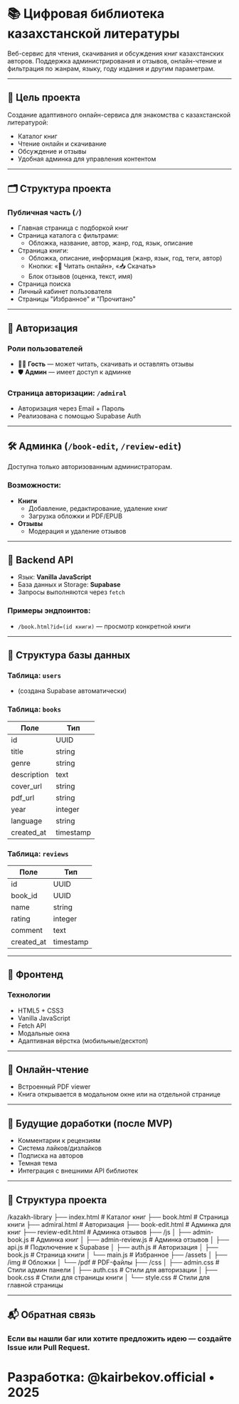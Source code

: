 # 📚 Цифровая библиотека казахстанской литературы

Веб-сервис для чтения, скачивания и обсуждения книг казахстанских авторов. Поддержка администрирования и отзывов, онлайн-чтение и фильтрация по жанрам, языку, году издания и другим параметрам.

---

## 🎯 Цель проекта

Создание адаптивного онлайн-сервиса для знакомства с казахстанской литературой:
- Каталог книг
- Чтение онлайн и скачивание
- Обсуждение и отзывы
- Удобная админка для управления контентом

---

## 🗂️ Структура проекта

### Публичная часть (`/`)

- Главная страница с подборкой книг
- Страница каталога с фильтрами:
  - Обложка, название, автор, жанр, год, язык, описание
- Страница книги:
  - Обложка, описание, информация (жанр, язык, год, теги, автор)
  - Кнопки: «📖 Читать онлайн», «📥 Скачать»
  - Блок отзывов (оценка, текст, имя)
- Страница поиска
- Личный кабинет пользователя
- Страницы "Избранное" и "Прочитано"

---

## 🔐 Авторизация

### Роли пользователей

- 🕵️‍♂️ **Гость** — может читать, скачивать и оставлять отзывы
- 🛡 **Админ** — имеет доступ к админке

### Страница авторизации: `/admiral`

- Авторизация через Email + Пароль
- Реализована с помощью Supabase Auth

---

## 🛠 Админка (`/book-edit`, `/review-edit`)

Доступна только авторизованным администраторам.

### Возможности:

- **Книги**
  - Добавление, редактирование, удаление книг
  - Загрузка обложки и PDF/EPUB
- **Отзывы**
  - Модерация и удаление отзывов

---

## 🔄 Backend API

- Язык: **Vanilla JavaScript**
- База данных и Storage: **Supabase**
- Запросы выполняются через `fetch`

### Примеры эндпоинтов:

- `/book.html?id=(id книги)` — просмотр конкретной книги

---

## 📁 Структура базы данных

### Таблица: `users`
- (создана Supabase автоматически)

### Таблица: `books`
| Поле        | Тип        |
|-------------|------------|
| id          | UUID       |
| title       | string     |
| genre       | string     |
| description | text       |
| cover_url   | string     |
| pdf_url     | string     |
| year        | integer    |
| language    | string     |
| created_at  | timestamp  |

### Таблица: `reviews`
| Поле       | Тип      |
|------------|----------|
| id         | UUID     |
| book_id    | UUID     |
| name       | string   |
| rating     | integer  |
| comment    | text     |
| created_at | timestamp|

---

## 🎨 Фронтенд

### Технологии

- HTML5 + CSS3
- Vanilla JavaScript
- Fetch API
- Модальные окна
- Адаптивная вёрстка (мобильные/десктоп)

---

## 📖 Онлайн-чтение

- Встроенный PDF viewer
- Книга открывается в модальном окне или на отдельной странице

---

## 🔮 Будущие доработки (после MVP)

- Комментарии к рецензиям
- Система лайков/дизлайков
- Подписка на авторов
- Темная тема
- Интеграция с внешними API библиотек

---

## 📂 Структура проекта


/kazakh-library
├── index.html          # Каталог книг
├── book.html           # Страница книги
├── admiral.html        # Авторизация
├── book-edit.html      # Админка для книг
├── review-edit.html    # Админка отзывов
├── /js
│   ├── admin-book.js   # Админка книг
│   ├── admin-review.js # Админка отзывов
│   ├── api.js          # Подключение к Supabase
│   ├── auth.js         # Авторизация
│   ├── book.js         # Страница книги
│   └── main.js         # Избранное
├── /assets
│   ├── /img            # Обложки
│   └── /pdf            # PDF-файлы
├── /css
│   ├── admin.css       # Стили админ панели
│   ├── auth.css        # Стили для авторизации
│   ├── book.css        # Стили для страницы книги
│   └── style.css       # Стили для главной страницы

---

## 📬 Обратная связь

### Если вы нашли баг или хотите предложить идею — создайте Issue или Pull Request.


# Разработка: @kairbekov.official • 2025